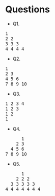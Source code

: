 # Questions

- Q1.<br>
<pre>
1
2 2
3 3 3
4 4 4 4
</pre>

- Q2.<br>
<pre>
1
2 3
4 5 6
7 8 9 10
</pre>

- Q3.<br>
<pre>
1 2 3 4
1 2 3
1 2
1
</pre>

- Q4.<br>
<pre>
      1
    2 3
  4 5 6
7 8 9 10
</pre>

- Q5.<br>
<pre>
      1
    2 2 2
  3 3 3 3 3
4 4 4 4 4 4 4
</pre>
